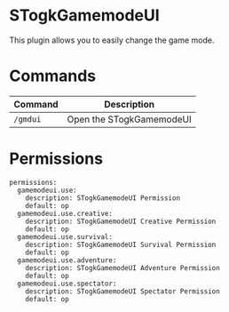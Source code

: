 # STogkGamemodeUI
This plugin allows you to easily change the game mode.

# Commands
|**Command**|**Description**|
|-----------|---------------|
|`/gmdui`|Open the STogkGamemodeUI|

# Permissions
```
permissions:
  gamemodeui.use:
    description: STogkGamemodeUI Permission
    default: op
  gamemodeui.use.creative:
    description: STogkGamemodeUI Creative Permission
    default: op
  gamemodeui.use.survival:
    description: STogkGamemodeUI Survival Permission
    default: op
  gamemodeui.use.adventure:
    description: STogkGamemodeUI Adventure Permission
    default: op
  gamemodeui.use.spectator:
    description: STogkGamemodeUI Spectator Permission
    default: op
```






